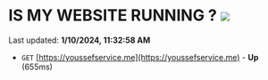 # IS MY WEBSITE RUNNING ? [![](https://img.shields.io/static/v1?label=Sponsor&message=%E2%9D%A4&logo=GitHub&color=%23fe8e86)](https://github.com/sponsors/<username>)

Last updated: **1/10/2024, 11:32:58 AM**

- `GET` [https://youssefservice.me](https://youssefservice.me) - **Up** (655ms)
